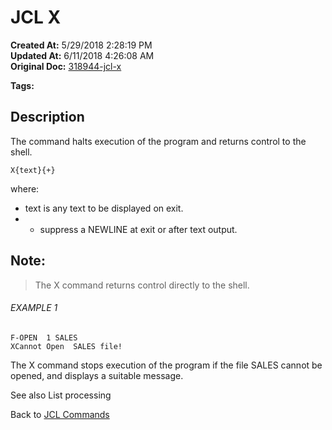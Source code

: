 # JCL X

**Created At:** 5/29/2018 2:28:19 PM  
**Updated At:** 6/11/2018 4:26:08 AM  
**Original Doc:** [318944-jcl-x](https://docs.jbase.com/45792-jcl/318944-jcl-x)  

**Tags:**
<badge text='jcl' vertical='middle' />

## Description 

The command halts execution of the program and returns control to the shell.

```
X{text}{+}
```

where:

- text is any text to be displayed on exit.
- + suppress a NEWLINE at exit or after text output.




## Note: 


> The X command returns control directly to the shell.




###### EXAMPLE 1

```
F-OPEN  1 SALES
XCannot Open  SALES file!
```

The X command stops execution of the program if the file SALES cannot be opened, and displays a suitable message.



See also List processing

Back to [JCL Commands](./../jcl-commands)



###### 

